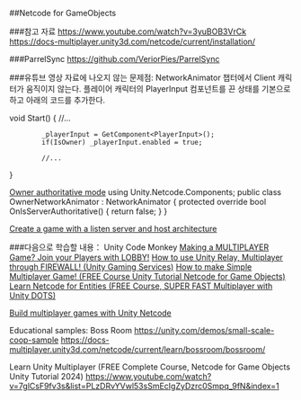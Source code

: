 ##Netcode for GameObjects

###참고 자료
https://www.youtube.com/watch?v=3yuBOB3VrCk
https://docs-multiplayer.unity3d.com/netcode/current/installation/

###ParrelSync
https://github.com/VeriorPies/ParrelSync

###유튜브 영상 자료에 나오지 않는 문제점:
NetworkAnimator 챕터에서 Client 캐릭터가 움직이지 않는다. 
플레이어 캐릭터의 PlayerInput 컴포넌트를 끈 상태를 기본으로 하고 아래의 코드를 추가한다. 

void Start()
{
            //...
            
            _playerInput = GetComponent<PlayerInput>();
            if(IsOwner) _playerInput.enabled = true;
            
            //...
}

[Owner authoritative mode](https://docs-multiplayer.unity3d.com/netcode/current/components/networkanimator/#owner-authoritative-mode)
using Unity.Netcode.Components;
public class OwnerNetworkAnimator : NetworkAnimator
{
    protected override bool OnIsServerAuthoritative()
    {
        return false;
    }
}


[Create a game with a listen server and host architecture](https://docs-multiplayer.unity3d.com/netcode/current/learn/listen-server-host-architecture/)



###다음으로 학습할 내용：
Unity Code Monkey
[Making a MULTIPLAYER Game? Join your Players with LOBBY!](https://www.youtube.com/watch?v=-KDlEBfCBiU)
[How to use Unity Relay, Multiplayer through FIREWALL! (Unity Gaming Services)](https://www.youtube.com/watch?v=msPNJ2cxWfw)
[How to make Simple Multiplayer Game! (FREE Course Unity Tutorial Netcode for Game Objects)](https://www.youtube.com/watch?v=YmUnXsOp_t0)
[Learn Netcode for Entities (FREE Course, SUPER FAST Multiplayer with Unity DOTS)](https://www.youtube.com/watch?v=-3EVvJ8kr1U)

[Build multiplayer games with Unity Netcode](https://unity.com/products/netcode)

Educational samples: Boss Room
https://unity.com/demos/small-scale-coop-sample
https://docs-multiplayer.unity3d.com/netcode/current/learn/bossroom/bossroom/

Learn Unity Multiplayer (FREE Complete Course, Netcode for Game Objects Unity Tutorial 2024)
https://www.youtube.com/watch?v=7glCsF9fv3s&list=PLzDRvYVwl53sSmEcIgZyDzrc0Smpq_9fN&index=1
